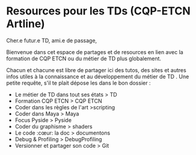# Resources pour les TDs (CQP-ETCN Artline)

Cher.e futur.e TD, ami.e de passage,

Bienvenue dans cet espace de partages et de resources en lien avec la formation de CQP ETCN ou du métier de TD plus globalement.

Chacun et chacune est  libre de partager ici des tutos, des sites et autres infos utiles à la connaissance et au développement du métier de TD .  Une petite requête, s'il te plait dépose les dans le bon dossier :


 - Le métier de TD dans tout ses états > TD
 - Formation CQP ETCN > CQP ETCN
 - Coder dans les règles de l'art >scripting
 - Coder dans Maya > Maya
 - Focus Pyside > Pyside
 - Coder du graphisme > shaders
 - Le code :cœur: la doc > documentons
 - Debug & Profiling > DebugProfiling
 - Versionner et partager son code > Git 
